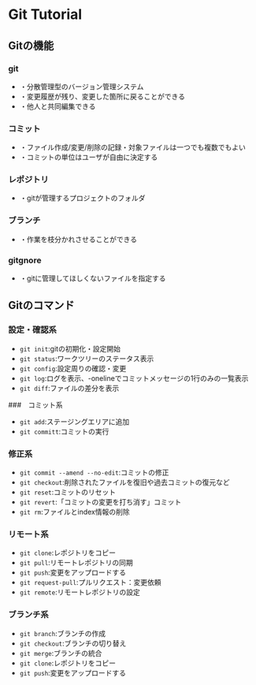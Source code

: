 # Git Tutorial

## Gitの機能
### git
- ・分散管理型のバージョン管理システム
- ・変更履歴が残り、変更した箇所に戻ることができる
- ・他人と共同編集できる

### コミット
- ・ファイル作成/変更/削除の記録・対象ファイルは一つでも複数でもよい
- ・コミットの単位はユーザが自由に決定する

### レポジトリ
- ・gitが管理するプロジェクトのフォルダ

### ブランチ
- ・作業を枝分かれさせることができる

### gitgnore
- ・gitに管理してほしくないファイルを指定する

## Gitのコマンド

### 設定・確認系
- `git init`:gitの初期化・設定開始
- `git status`:ワークツリーのステータス表示
- `git config`:設定周りの確認・変更
- `git log`:ログを表示、-onelineでコミットメッセージの1行のみの一覧表示
- `git diff`:ファイルの差分を表示

###　コミット系
- `git add`:ステージングエリアに追加
- `git committ`:コミットの実行

### 修正系
- `git commit --amend --no-edit`:コミットの修正
- `git checkout`:削除されたファイルを復旧や過去コミットの復元など
- `git reset`:コミットのリセット
- `git revert`:「コミットの変更を打ち消す」コミット
- `git rm`:ファイルとindex情報の削除

### リモート系
- `git clone`:レポジトリをコピー
- `git pull`:リモートレポジトリの同期
- `git push`:変更をアップロードする
- `git request-pull`:プルリクエスト：変更依頼
- `git remote`:リモートレポジトリの設定

### ブランチ系
- `git branch`:ブランチの作成
- `git checkout`:ブランチの切り替え
- `git merge`:ブランチの統合
- `git clone`:レポジトリをコピー
- `git push`:変更をアップロードする
